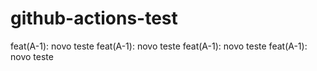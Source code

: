 # github-actions-test

feat(A-1): novo teste
feat(A-1): novo teste
feat(A-1): novo teste
feat(A-1): novo teste
